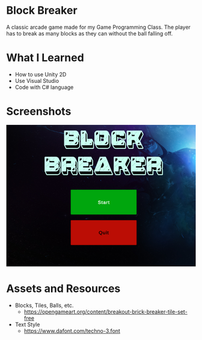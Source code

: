 # Block Breaker
A classic arcade game made for my Game Programming Class. The player has to break as many blocks as they can without the ball falling off.

# What I Learned
- How to use Unity 2D
- Use Visual Studio
- Code with C# language

# Screenshots
![](Screenshots/StartMenu.png)


# Assets and Resources
- Blocks, Tiles, Balls, etc.
  - https://opengameart.org/content/breakout-brick-breaker-tile-set-free
- Text Style
  - https://www.dafont.com/techno-3.font


